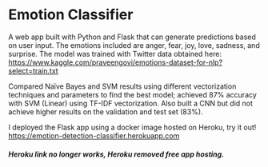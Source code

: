 # Emotion Classifier

A web app built with Python and Flask that can generate predictions based on user input. The emotions included are anger, fear, joy, love, sadness, and surprise. The model was trained with Twitter data obtained here:
https://www.kaggle.com/praveengovi/emotions-dataset-for-nlp?select=train.txt

Compared Naïve Bayes and SVM results using different vectorization techniques and parameters to find the best model; achieved 87% accuracy with SVM (Linear) using TF-IDF vectorization. Also built a CNN but did not achieve higher results on the validation and test set (83%).

I deployed the Flask app using a docker image hosted on Heroku, try it out!
https://emotion-detection-classifier.herokuapp.com

<h5>Heroku link no longer works, Heroku removed free app hosting. </h5>

